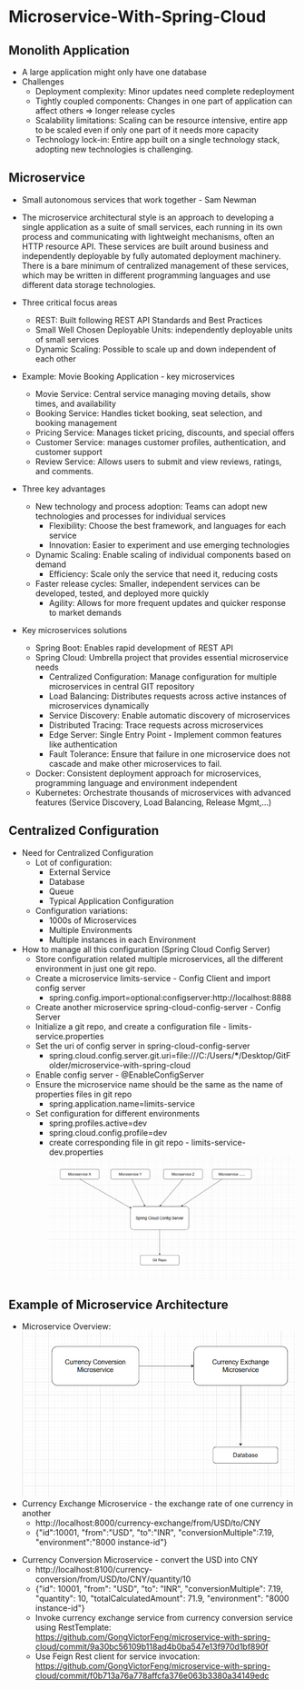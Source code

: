 # Microservice-With-Spring-Cloud

## Monolith Application

- A large application might only have one database
- Challenges
  - Deployment complexity: Minor updates need complete redeployment
  - Tightly coupled components: Changes in one part of application can affect others => longer release cycles
  - Scalability limitations: Scaling can be resource intensive, entire app to be scaled even if only one part of it needs more capacity
  - Technology lock-in: Entire app built on a single technology stack, adopting new technologies is challenging.

## Microservice

- Small autonomous services that work together - Sam Newman
- The microservice architectural style is an approach to developing a single application as a suite of small services, each running in
  its own process and communicating with lightweight mechanisms, often an HTTP resource API. These services are built around business
  and independently deployable by fully automated deployment machinery. There is a bare minimum of centralized management of these services,
  which may be written in different programming languages and use different data storage technologies.
- Three critical focus areas
  - REST: Built following REST API Standards and Best Practices
  - Small Well Chosen Deployable Units: independently deployable units of small services
  - Dynamic Scaling: Possible to scale up and down independent of each other
- Example: Movie Booking Application - key microservices
  - Movie Service: Central service managing moving details, show times, and availability
  - Booking Service: Handles ticket booking, seat selection, and booking management
  - Pricing Service: Manages ticket pricing, discounts, and special offers
  - Customer Service: manages customer profiles, authentication, and customer support
  - Review Service: Allows users to submit and view reviews, ratings, and comments.
- Three key advantages
  - New technology and process adoption: Teams can adopt new technologies and processes for individual services
    - Flexibility: Choose the best framework, and languages for each service
    - Innovation: Easier to experiment and use emerging technologies
  - Dynamic Scaling: Enable scaling of individual components based on demand
    - Efficiency: Scale only the service that need it, reducing costs
  - Faster release cycles: Smaller, independent services can be developed, tested, and deployed more quickly
    - Agility: Allows for more frequent updates and quicker response to market demands
- Key microservices solutions

  - Spring Boot: Enables rapid development of REST API
  - Spring Cloud: Umbrella project that provides essential microservice needs
    - Centralized Configuration: Manage configuration for multiple microservices in central GIT repository
    - Load Balancing: Distributes requests across active instances of microservices dynamically
    - Service Discovery: Enable automatic discovery of microservices
    - Distributed Tracing: Trace requests across microservices
    - Edge Server: Single Entry Point - Implement common features like authentication
    - Fault Tolerance: Ensure that failure in one microservice does not cascade and make other microservices to fail.
  - Docker: Consistent deployment approach for microservices, programming language and environment independent
  - Kubernetes: Orchestrate thousands of microservices with advanced features (Service Discovery, Load Balancing, Release Mgmt,...)

## Centralized Configuration

- Need for Centralized Configuration
  - Lot of configuration:
    - External Service
    - Database
    - Queue
    - Typical Application Configuration
  - Configuration variations:
    - 1000s of Microservices
    - Multiple Environments
    - Multiple instances in each Environment
- How to manage all this configuration (Spring Cloud Config Server)
  - Store configuration related multiple microservices, all the different environment in just one git repo.
  - Create a microservice limits-service - Config Client and import config server
    - spring.config.import=optional:configserver:http://localhost:8888
  - Create another microservice spring-cloud-config-server - Config Server
  - Initialize a git repo, and create a configuration file - limits-service.properties
  - Set the uri of config server in spring-cloud-config-server
    - spring.cloud.config.server.git.uri=file:///C:/Users/**\***/Desktop/GitFolder/microservice-with-spring-cloud
  - Enable config server - @EnableConfigServer
  - Ensure the microservice name should be the same as the name of properties files in git repo
    - spring.application.name=limits-service
  - Set configuration for different environments
    - spring.profiles.active=dev
    - spring.cloud.config.profile=dev
    - create corresponding file in git repo - limits-service-dev.properties
      ![centralized configuration](assets/centralized-configuration.png)

## Example of Microservice Architecture

- Microservice Overview: ![microservice overview](assets/microservice-overview.png)
- Currency Exchange Microservice - the exchange rate of one currency in another
  * http://localhost:8000/currency-exchange/from/USD/to/CNY
  *  {"id":10001, "from":"USD", "to":"INR", "conversionMultiple":7.19, "environment":"8000 instance-id"}
* Currency Conversion Microservice - convert the USD into CNY
  * http://localhost:8100/currency-conversion/from/USD/to/CNY/quantity/10
  * {"id": 10001, "from": "USD", "to": "INR", "conversionMultiple": 7.19, "quantity": 10, "totalCalculatedAmount": 71.9, "environment": "8000 instance-id"}
  * Invoke currency exchange service from currency conversion service using RestTemplate: https://github.com/GongVictorFeng/microservice-with-spring-cloud/commit/9a30bc56109b118ad4b0ba547e13f970d1bf890f
  * Use Feign Rest client for service invocation: https://github.com/GongVictorFeng/microservice-with-spring-cloud/commit/f0b713a76a778affcfa376e063b3380a34149edc
